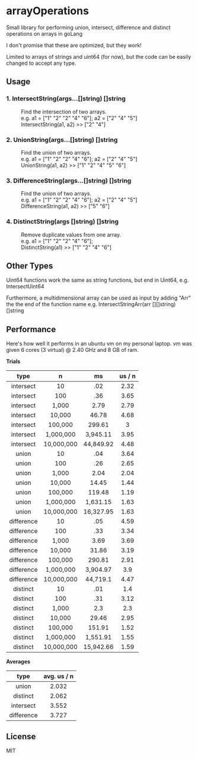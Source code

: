 # arrayOperations
Small library for performing union, intersect, difference and distinct operations on arrays in goLang

I don't promise that these are optimized, but they work!

Limited to arrays of strings and uint64 (for now), but the code can be easily changed to accept any type.

## Usage

<dl>
	<dt><h3>1. IntersectString(args...[]string) []string</h3>
		<dd>Find the intersection of two arrays.
		<dd>e.g. a1 = ["1" "2" "2" "4" "6"]; a2 = ["2" "4" "5"]
		<dd>IntersectString(a1, a2) >> ["2" "4"]
	<dt><h3>2. UnionString(args...[]string) []string</h3>
		<dd>Find the union of two arrays.
		<dd>e.g. a1 = ["1" "2" "2" "4" "6"]; a2 = ["2" "4" "5"]
		<dd>UnionString(a1, a2) >> ["1" "2" "4" "5" "6"]
	<dt><h3>3. DifferenceString(args...[]string) []string</h3>
		<dd>Find the union of two arrays.
		<dd>e.g. a1 = ["1" "2" "2" "4" "6"]; a2 = ["2" "4" "5"]
		<dd>DifferenceString(a1, a2) >> ["5" "6"]
	<dt><h3>4. DistinctString(args []string) []string</h3>
		<dd>Remove duplicate values from one array.
		<dd>e.g. a1 = ["1" "2" "2" "4" "6"];
		<dd>DistinctString(a1) >> ["1" "2" "4" "6"]
</dl>

## Other Types
Uint64 functions work the same as string functions, but end in Uint64, e.g. IntersectUint64

Furthermore, a multidimensional array can be used as input by adding "Arr" the the end of the function name e.g. IntersectStringArr(arr [][]string) []string

## Performance

Here's how well it performs in an ubuntu vm on my personal laptop. vm was given 6 cores (3 virtual) @ 2.40 GHz and 8 GB of ram.

**Trials**

| type	| n	| ms	| us / n |
|:--:|:--:|:--:|:--:|
| intersect	 | 10	 | .02	 | 2.32 | 
| intersect	 | 100	 | .36	 | 3.65 | 
| intersect	 | 1,000	 | 2.79	 | 2.79 | 
| intersect	 | 10,000	 | 46.78	 | 4.68 | 
| intersect	 | 100,000	 | 299.61	 | 3 | 
| intersect	 | 1,000,000	 | 3,945.11	 | 3.95 | 
| intersect	 | 10,000,000	 | 44,849.92	 | 4.48 | 
| union	 | 10	 | .04	 | 3.64 | 
| union	 | 100	 | .26	 | 2.65 | 
| union	 | 1,000	 | 2.04	 | 2.04 | 
| union	 | 10,000	 | 14.45	 | 1.44 | 
| union	 | 100,000	 | 119.48	 | 1.19 | 
| union	 | 1,000,000	 | 1,631.15	 | 1.63 | 
| union	 | 10,000,000	 | 16,327.95	 | 1.63 | 
| difference	 | 10	 | .05	 | 4.59 | 
| difference	 | 100	 | .33	 | 3.34 | 
| difference	 | 1,000	 | 3.69	 | 3.69 | 
| difference	 | 10,000	 | 31.86	 | 3.19 | 
| difference	 | 100,000	 | 290.81	 | 2.91 | 
| difference	 | 1,000,000	 | 3,904.97	 | 3.9 | 
| difference	 | 10,000,000	 | 44,719.1	 | 4.47 | 
| distinct	 | 10	 | .01	 | 1.4 | 
| distinct	 | 100	 | .31	 | 3.12 | 
| distinct	 | 1,000	 | 2.3	 | 2.3 | 
| distinct	 | 10,000	 | 29.46	 | 2.95 | 
| distinct	 | 100,000	 | 151.91	 | 1.52 | 
| distinct	 | 1,000,000	 | 1,551.91	 | 1.55 | 
| distinct	 | 10,000,000	 | 15,942.66	 | 1.59 | 


**Averages**

| type	| avg. us / n |
|:--:|:--:|
| union	| 2.032 |
| distinct | 2.062 |
| intersect	| 3.552 |
| difference | 3.727 |

## License
MIT